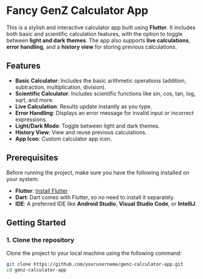 # Fancy GenZ Calculator App

This is a stylish and interactive calculator app built using **Flutter**. It includes both basic and scientific calculation features, with the option to toggle between **light and dark themes**. The app also supports **live calculations**, **error handling**, and a **history view** for storing previous calculations.

## Features

- **Basic Calculator**: Includes the basic arithmetic operations (addition, subtraction, multiplication, division).
- **Scientific Calculator**: Includes scientific functions like sin, cos, tan, log, sqrt, and more.
- **Live Calculation**: Results update instantly as you type.
- **Error Handling**: Displays an error message for invalid input or incorrect expressions.
- **Light/Dark Mode**: Toggle between light and dark themes.
- **History View**: View and reuse previous calculations.
- **App Icon**: Custom calculator app icon.

## Prerequisites

Before running the project, make sure you have the following installed on your system:

- **Flutter**: [Install Flutter](https://flutter.dev/docs/get-started/install)
- **Dart**: Dart comes with Flutter, so no need to install it separately.
- **IDE**: A preferred IDE like **Android Studio**, **Visual Studio Code**, or **IntelliJ**.

## Getting Started

### 1. Clone the repository

Clone the project to your local machine using the following command:

```bash
git clone https://github.com/yourusername/genz-calculator-app.git
cd genz-calculator-app
